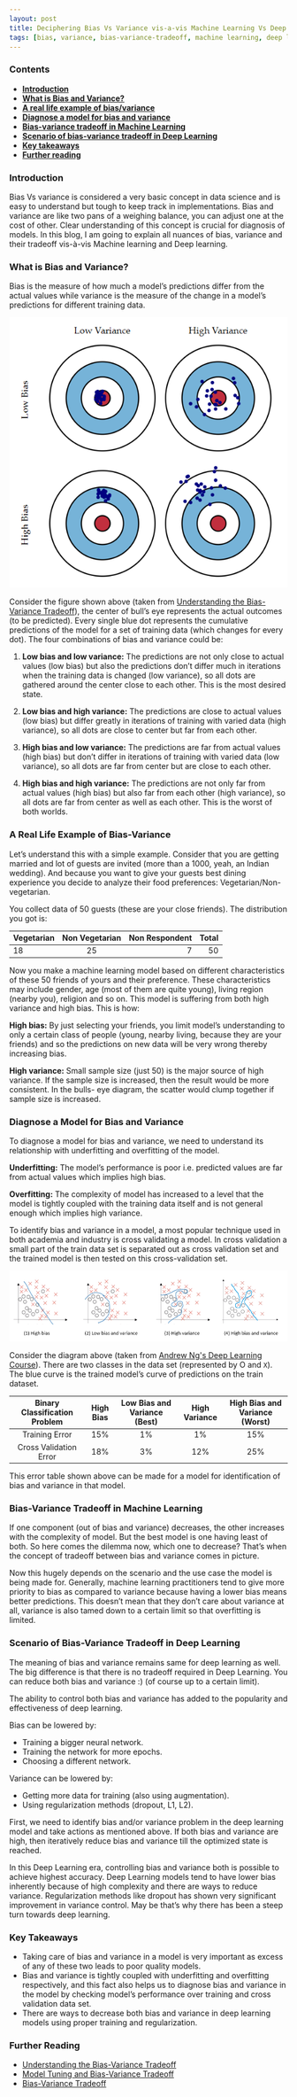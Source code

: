 ```yaml
---
layout: post
title: Deciphering Bias Vs Variance vis-a-vis Machine Learning Vs Deep Learning
tags: [bias, variance, bias-variance-tradeoff, machine learning, deep learning, overfitting]
---
```


### Contents
- [**Introduction**](#introduction)
- [**What is Bias and Variance?**](#challenge-description)
- [**A real life example of bias/variance**](#first-look)
- [**Diagnose a model for bias and variance**](#goal-assumptions)
- [**Bias-variance tradeoff in  Machine Learning**](#bug-hunting)
- [**Scenario of bias-variance tradeoff in Deep Learning**](#introduction-to-css-injection)
- [**Key takeaways**](#introduction-to-content-security-policy)
- [**Further reading**](#crafting-exploitaion-strategy)

### Introduction
Bias Vs variance is considered a very basic concept in data science and is easy to understand but tough to keep track in implementations. Bias and variance are like two pans of a weighing balance, you can adjust one at the cost of other. Clear understanding of this concept is crucial for diagnosis of models.
In this blog, I am going to explain all nuances of bias, variance and their tradeoff vis-à-vis Machine learning and Deep learning.

### What is Bias and Variance?
Bias is the measure of how much a model’s predictions differ from the actual values while variance is the measure of the change in a model’s predictions for different training data.

![bulls_eye_diagram](../blogs_resources/bias-vs-variance/bulls_eye_diagram.png)

Consider the figure shown above (taken from [Understanding the Bias-Variance Tradeoff](http://scott.fortmann-roe.com/docs/BiasVariance.html)), the center of bull’s eye represents the actual outcomes (to be predicted). Every single blue dot represents the cumulative predictions of the model for a set of training data (which changes for every dot). The four combinations of bias and variance could be:

1.	**Low bias and low variance:** The predictions are not only close to actual values (low bias) but also the predictions don’t differ much in iterations when the training data is changed (low variance), so all dots are gathered around the center close to each other. This is the most desired state.

2.	**Low bias and high variance:** The predictions are close to actual values (low bias) but differ greatly in iterations of training with varied data (high variance), so all dots are close to center but far from each other.

3.	**High bias and low variance:** The predictions are far from actual values (high bias) but don’t differ in iterations of training with varied data (low variance), so all dots are far from center but are close to each other.

4.	**High bias and high variance:** The predictions are not only far from actual values (high bias) but also far from each other (high variance), so all dots are far from center as well as each other. This is the worst of both worlds.

### A Real Life Example of Bias-Variance
Let’s understand this with a simple example. Consider that you are getting married and lot of guests are invited (more than a 1000, yeah, an Indian wedding). And because you want to give your guests best dining experience you decide to analyze their food preferences: Vegetarian/Non- vegetarian. 

You collect data of 50 guests (these are your close friends). The distribution you got is:

| Vegetarian | Non Vegetarian | Non Respondent | Total | 
| ---------- |:--------------:| --------------:| -----:|
| 18         | 25             | 7              |   50  |
 
Now you make a machine learning model based on different characteristics of these 50 friends of yours and their preference. These characteristics may include gender, age (most of them are quite young), living region (nearby you), religion and so on. 
This model is suffering from both high variance and high bias. This is how:

**High bias:** By just selecting your friends, you limit model’s understanding to only a certain class of people (young, nearby living, because they are your friends) and so the predictions on new data will be very wrong thereby increasing bias. 

**High variance:** Small sample size (just 50) is the major source of high variance. If the sample size is increased, then the result would be more consistent. In the bulls- eye diagram, the scatter would clump together if sample size is increased.

### Diagnose a Model for Bias and Variance
To diagnose a model for bias and variance, we need to understand its relationship with underfitting and overfitting of the model.

**Underfitting:** The model’s performance is poor i.e. predicted values are far from actual values which implies high bias.

**Overfitting:** The complexity of model has increased to a level that the model is tightly coupled with the training data itself and is not general enough which implies high variance.

To identify bias and variance in a model, a most popular technique used in both academia and industry is cross validating a model. In cross validation a small part of the train data set is separated out as cross validation set and the trained model is then tested on this cross-validation set.

![bias_variance_plot](../blogs_resources/bias-vs-variance/bis_variance_plots.png)

Consider the diagram above (taken from [Andrew Ng's Deep Learning Course](https://www.coursera.org/specializations/deep-learning)). There are two classes in the data set (represented by O and `X`). The blue curve is the trained model’s curve of predictions on the train dataset.


| Binary Classification Problem | High Bias | Low Bias and Variance (Best) | High Variance | High Bias and Variance (Worst) | 
|:-----------------------------:|:---------:|:----------------------------:|:-------------:|:------------------------------:|
| Training Error                | 15%       | 1%                           |  1%           |     15%                        |
| Cross Validation Error        |  18%      |     3%                       |   12%         |      25%                       |


This error table shown above can be made for a model for identification of bias and variance in that model.
 
### Bias-Variance Tradeoff in Machine Learning
If one component (out of bias and variance) decreases, the other increases with the complexity of model. But the best model is one having least of both. So here comes the dilemma now, which one to decrease? That’s when the concept of tradeoff between bias and variance comes in picture. 

Now this hugely depends on the scenario and the use case the model is being made for. Generally, machine learning practitioners tend to give more priority to bias as compared to variance because having a lower bias means better predictions. This doesn’t mean that they don’t care about variance at all, variance is also tamed down to a certain limit so that overfitting is limited.

### Scenario of Bias-Variance Tradeoff in Deep Learning
The meaning of bias and variance remains same for deep learning as well. The big difference is that there is no tradeoff required in Deep Learning. You can reduce both bias and variance :) (of course up to a certain limit).

The ability to control both bias and variance has added to the popularity and effectiveness of deep learning.

Bias can be lowered by:
- Training a bigger neural network.
- Training the network for more epochs.
- Choosing a different network.

Variance can be lowered by:
- Getting more data for training (also using augmentation).
- Using regularization methods (dropout, L1, L2).

First, we need to identify bias and/or variance problem in the deep learning model and take actions as mentioned above. If both bias and variance are high, then iteratively reduce bias and variance till the optimized state is reached.

In this Deep Learning era, controlling bias and variance both is possible to achieve highest accuracy. Deep Learning models tend to have lower bias inherently because of high complexity and there are ways to reduce variance. Regularization methods like dropout has shown very significant improvement in variance control. May be that’s why there has been a steep turn towards deep learning. 

### Key Takeaways
- Taking care of bias and variance in a model is very important as excess of any of these two leads to poor quality models.
- Bias and variance is tightly coupled with underfitting and overfitting respectively, and this fact also helps us to diagnose bias and variance in the model by checking model’s performance over training and cross validation data set.
- There are ways to decrease both bias and variance in deep learning models using proper training and regularization.

### Further Reading
- [Understanding the Bias-Variance Tradeoff](http://scott.fortmann-roe.com/docs/BiasVariance.html)
- [Model Tuning and Bias-Variance Tradeoff](http://www.r2d3.us/visual-intro-to-machine-learning-part-2/)
- [Bias-Variance Tradeoff](https://en.wikipedia.org/wiki/Bias%E2%80%93variance_tradeoff)
